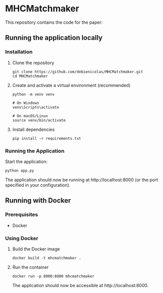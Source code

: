 # MHCMatchmaker

This repository contains the code for the paper:


## Running the application locally


### Installation

1. Clone the repository
   ```
   git clone https://github.com/debienicolas/MHCMatchmaker.git
   cd MHCMatchmaker
   ```

2. Create and activate a virtual environment (recommended)
   ```
   python -m venv venv
   
   # On Windows
   venv\Scripts\activate 
   
   # On macOS/Linux
   source venv/bin/activate
   ```

3. Install dependencies
   ```
   pip install -r requirements.txt
   ```


### Running the Application

Start the application:

```
python app.py
```

The application should now be running at http://localhost:8000 (or the port specified in your configuration).

## Running with Docker

### Prerequisites

- Docker

### Using Docker

1. Build the Docker image
   ```
   docker build -t mhcmatchmaker .
   ```

2. Run the container
   ```
   docker run -p 8000:8000 mhcmatchmaker
   ```

   The application should now be accessible at http://localhost:8000.

